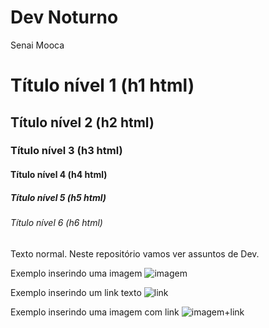 # Dev Noturno
Senai Mooca
# Título nível 1 (h1 html)
## Título nível 2 (h2 html)
### Título nível 3 (h3 html)
#### Título nível 4 (h4 html)
##### Título nível 5 (h5 html)
###### Título nível 6 (h6 html)

Texto normal.
Neste repositório vamos ver assuntos de Dev.

Exemplo inserindo uma imagem
![imagem](https://blog.accurate.com.br/wp-content/uploads/2021/07/Dev-Full-Stack.png)

Exemplo inserindo um link texto
![link](https://www.sp.senai.br/cursos-tecnicos-comunidade)

Exemplo inserindo uma imagem com link
![imagem+link](https://esporteclubebahia.b-cdn.net/wp-content/themes/2016/img/main/logo_marca.png+https://www.esporteclubebahia.com.br/)
